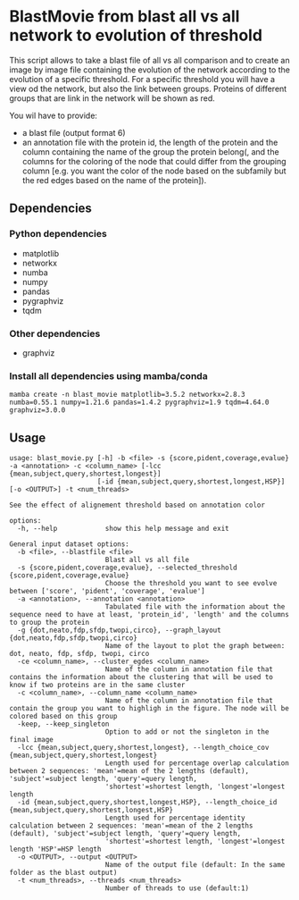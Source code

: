 # BlastMovie from blast all vs all network to evolution of threshold

This script allows to take a blast file of all vs all comparison and to create an image by image file containing the evolution of the network according to the evolution of a specific threshold. For a specific threshold you will have a view od the network, but also the link between groups. Proteins of different groups that are link in the network will be shown as red.

You wil have to provide: 
- a blast file (output format 6)
- an annotation file with the protein id, the length of the protein and the column containing the name of the group the protein belong(, and the columns for the coloring of the node that could differ from the grouping column [e.g. you want the color of the node based on the subfamily but the red edges based on the name of the protein]).

## Dependencies

### Python dependencies 
- matplotlib
- networkx
- numba
- numpy
- pandas
- pygraphviz
- tqdm
  
### Other dependencies
- graphviz

### Install all dependencies using mamba/conda

```
mamba create -n blast_movie matplotlib=3.5.2 networkx=2.8.3 numba=0.55.1 numpy=1.21.6 pandas=1.4.2 pygraphviz=1.9 tqdm=4.64.0 graphviz=3.0.0
```

## Usage 

```
usage: blast_movie.py [-h] -b <file> -s {score,pident,coverage,evalue} -a <annotation> -c <column_name> [-lcc {mean,subject,query,shortest,longest}]
                      [-id {mean,subject,query,shortest,longest,HSP}] [-o <OUTPUT>] -t <num_threads>

See the effect of alignement threshold based on annotation color

options:
  -h, --help            show this help message and exit

General input dataset options:
  -b <file>, --blastfile <file>
                        Blast all vs all file
  -s {score,pident,coverage,evalue}, --selected_threshold {score,pident,coverage,evalue}
                        Choose the threshold you want to see evolve between ['score', 'pident', 'coverage', 'evalue']
  -a <annotation>, --annotation <annotation>
                        Tabulated file with the information about the sequence need to have at least, 'protein_id', 'length' and the columns to group the protein
  -g {dot,neato,fdp,sfdp,twopi,circo}, --graph_layout {dot,neato,fdp,sfdp,twopi,circo}
                        Name of the layout to plot the graph between: dot, neato, fdp, sfdp, twopi, circo
  -ce <column_name>, --cluster_egdes <column_name>
                        Name of the column in annotation file that contains the information about the clustering that will be used to know if two proteins are in the same cluster
  -c <column_name>, --column_name <column_name>
                        Name of the column in annotation file that contain the group you want to highligh in the figure. The node will be colored based on this group
  -keep, --keep_singleton
                        Option to add or not the singleton in the final image
  -lcc {mean,subject,query,shortest,longest}, --length_choice_cov {mean,subject,query,shortest,longest}
                        Length used for percentage overlap calculation between 2 sequences: 'mean'=mean of the 2 lengths (default), 'subject'=subject length, 'query'=query length,
                        'shortest'=shortest length, 'longest'=longest length
  -id {mean,subject,query,shortest,longest,HSP}, --length_choice_id {mean,subject,query,shortest,longest,HSP}
                        Length used for percentage identity calculation between 2 sequences: 'mean'=mean of the 2 lengths (default), 'subject'=subject length, 'query'=query length,
                        'shortest'=shortest length, 'longest'=longest length 'HSP'=HSP length
  -o <OUTPUT>, --output <OUTPUT>
                        Name of the output file (default: In the same folder as the blast output)
  -t <num_threads>, --threads <num_threads>
                        Number of threads to use (default:1)
```